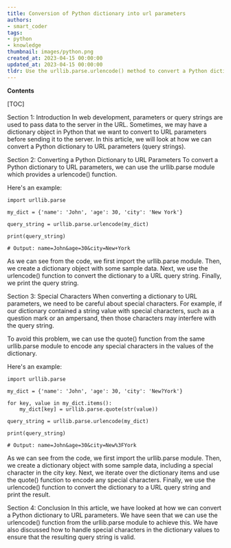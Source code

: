 ```yaml
---
title: Conversion of Python dictionary into url parameters
authors:
- smart_coder
tags:
- python
- knowledge
thumbnail: images/python.png
created_at: 2023-04-15 00:00:00
updated_at: 2023-04-15 00:00:00
tldr: Use the urllib.parse.urlencode() method to convert a Python dictionary to URL parameters.
---
```


**Contents**

[TOC]

Section 1: Introduction
In web development, parameters or query strings are used to pass data to the server in the URL. Sometimes, we may have a dictionary object in Python that we want to convert to URL parameters before sending it to the server. In this article, we will look at how we can convert a Python dictionary to URL parameters (query strings).

Section 2: Converting a Python Dictionary to URL Parameters
To convert a Python dictionary to URL parameters, we can use the urllib.parse module which provides a urlencode() function. 

Here's an example:

```
import urllib.parse

my_dict = {'name': 'John', 'age': 30, 'city': 'New York'}

query_string = urllib.parse.urlencode(my_dict)

print(query_string)

# Output: name=John&age=30&city=New+York
```

As we can see from the code, we first import the urllib.parse module. Then, we create a dictionary object with some sample data. Next, we use the urlencode() function to convert the dictionary to a URL query string. Finally, we print the query string.

Section 3: Special Characters
When converting a dictionary to URL parameters, we need to be careful about special characters. For example, if our dictionary contained a string value with special characters, such as a question mark or an ampersand, then those characters may interfere with the query string. 

To avoid this problem, we can use the quote() function from the same urllib.parse module to encode any special characters in the values of the dictionary. 

Here's an example:

```
import urllib.parse

my_dict = {'name': 'John', 'age': 30, 'city': 'New?York'}

for key, value in my_dict.items():
    my_dict[key] = urllib.parse.quote(str(value))

query_string = urllib.parse.urlencode(my_dict)

print(query_string)

# Output: name=John&age=30&city=New%3FYork
```

As we can see from the code, we first import the urllib.parse module. Then, we create a dictionary object with some sample data, including a special character in the city key. Next, we iterate over the dictionary items and use the quote() function to encode any special characters. Finally, we use the urlencode() function to convert the dictionary to a URL query string and print the result.

Section 4: Conclusion
In this article, we have looked at how we can convert a Python dictionary to URL parameters. We have seen that we can use the urlencode() function from the urllib.parse module to achieve this. We have also discussed how to handle special characters in the dictionary values to ensure that the resulting query string is valid.
